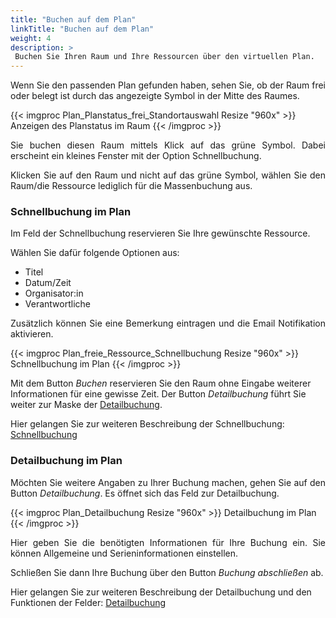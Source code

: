```yaml
---
title: "Buchen auf dem Plan"
linkTitle: "Buchen auf dem Plan"
weight: 4
description: >
 Buchen Sie Ihren Raum und Ihre Ressourcen über den virtuellen Plan.
---
```

<p style="text-align: justify">
Wenn Sie den passenden Plan gefunden haben, sehen Sie, ob der Raum frei oder belegt ist durch das angezeigte Symbol in der Mitte des Raumes. </p>

{{< imgproc Plan_Planstatus_frei_Standortauswahl Resize "960x" >}}
Anzeigen des Planstatus im Raum
{{< /imgproc >}}

<p style="text-align: justify">
Sie buchen diesen Raum mittels Klick auf das grüne Symbol. Dabei erscheint ein kleines Fenster mit der Option Schnellbuchung. </p>

<p style="text-align: justify">
Klicken Sie auf den Raum und nicht auf das grüne Symbol, wählen Sie den Raum/die Ressource lediglich für die Massenbuchung aus. </p>

### Schnellbuchung im Plan

<p style="text-align: justify">
Im Feld der Schnellbuchung reservieren Sie Ihre gewünschte Ressource. </p>

Wählen Sie dafür folgende Optionen aus: 

* Titel 
* Datum/Zeit
* Organisator:in
* Verantwortliche

<p style="text-align: justify">
Zusätzlich können Sie eine Bemerkung eintragen und die Email Notifikation aktivieren. </p>

{{< imgproc Plan_freie_Ressource_Schnellbuchung Resize "960x" >}}
Schnellbuchung im Plan
{{< /imgproc >}}

Mit dem Button <i>Buchen</i> reservieren Sie den Raum ohne Eingabe weiterer Informationen für eine gewisse Zeit. Der Button <i>Detailbuchung</i> führt Sie weiter zur Maske der [Detailbuchung](/buchen/buchung-erstellen/detailbuchung/). 

Hier gelangen Sie zur weiteren Beschreibung der Schnellbuchung:
[Schnellbuchung](/buchen/buchung-erstellen/schnellbuchung/)

### Detailbuchung im Plan

<p style="text-align: justify">
Möchten Sie weitere Angaben zu Ihrer Buchung machen, gehen Sie auf den Button <i>Detailbuchung</i>. Es öffnet sich das Feld zur Detailbuchung. </p>

{{< imgproc Plan_Detailbuchung Resize "960x" >}}
Detailbuchung im Plan
{{< /imgproc >}}

<p style="text-align: justify">
Hier geben Sie die benötigten Informationen für Ihre Buchung ein. Sie können Allgemeine und Serieninformationen einstellen. </p>

<p style="text-align: justify">
Schließen Sie dann Ihre Buchung über den Button <i>Buchung abschließen</i> ab. </p>

Hier gelangen Sie zur weiteren Beschreibung der Detailbuchung und den Funktionen der Felder:
[Detailbuchung](/buchen/buchung-erstellen/detailbuchung/)